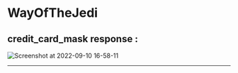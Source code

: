 # WayOfTheJedi

## credit_card_mask response : 
![Screenshot at 2022-09-10 16-58-11](https://user-images.githubusercontent.com/42699812/189486618-09c02394-258a-42c2-93ac-bf77a70c7170.png)

-------------------------------------------------------------